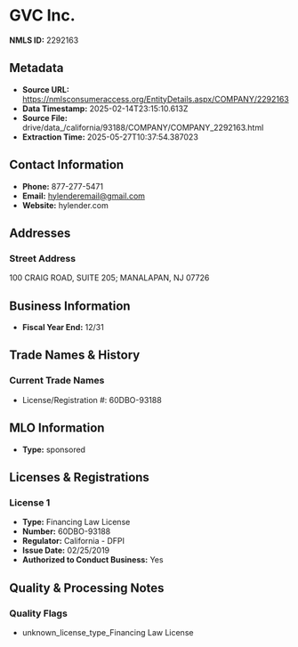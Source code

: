 # GVC Inc.

**NMLS ID:** 2292163

## Metadata
- **Source URL:** https://nmlsconsumeraccess.org/EntityDetails.aspx/COMPANY/2292163
- **Data Timestamp:** 2025-02-14T23:15:10.613Z
- **Source File:** drive/data_/california/93188/COMPANY/COMPANY_2292163.html
- **Extraction Time:** 2025-05-27T10:37:54.387023

## Contact Information
- **Phone:** 877-277-5471
- **Email:** hylenderemail@gmail.com
- **Website:** hylender.com

## Addresses
### Street Address
100 CRAIG ROAD, SUITE 205; MANALAPAN, NJ 07726

## Business Information
- **Fiscal Year End:** 12/31

## Trade Names & History
### Current Trade Names
- License/Registration #: 60DBO-93188

## MLO Information
- **Type:** sponsored

## Licenses & Registrations

### License 1
- **Type:** Financing Law License
- **Number:** 60DBO-93188
- **Regulator:** California - DFPI
- **Issue Date:** 02/25/2019
- **Authorized to Conduct Business:** Yes

## Quality & Processing Notes
### Quality Flags
- unknown_license_type_Financing Law License
